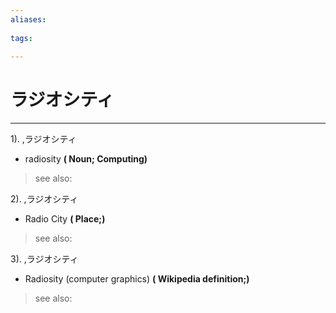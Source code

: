 ```yaml
---
aliases:
    
tags:
    
---
```


# ラジオシティ
---
1).
,ラジオシティ

- radiosity
**( Noun; Computing)**
> see also: 
            
2).
,ラジオシティ

- Radio City
**( Place;)**
> see also: 
            
3).
,ラジオシティ

- Radiosity (computer graphics)
**( Wikipedia definition;)**
> see also: 
            